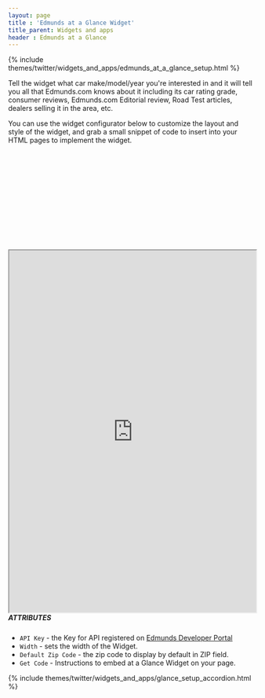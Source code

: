 ```yaml
---
layout: page
title : 'Edmunds at a Glance Widget'
title_parent: Widgets and apps
header : Edmunds at a Glance
---
```


{% include themes/twitter/widgets_and_apps/edmunds_at_a_glance_setup.html %}

Tell the widget what car make/model/year you're interested in and it will tell you all that Edmunds.com knows about it including its car rating grade, consumer reviews, Edmunds.com Editorial review, Road Test articles, dealers selling it in the area, etc.

You can use the widget configurator below to customize the layout and style of the widget, and grab a small snippet of code to insert into your HTML pages to implement the widget.

<div class="pre-loader" style="height: 200px; width: 50%">&nbsp;</div>

<iframe src="http://widgets.edmunds.com/glance/configure?portal=true" width="100%" height="737" align="left" class="iframeWidget"></iframe>


##### ATTRIBUTES

* `API Key` - the Key for API registered on <a class='blueLink' href='http://developer.edmunds.com/' title='Edmunds Developer Portal'>Edmunds Developer Portal</a>
* `Width` - sets the width of the Widget.
* `Default Zip Code` - the zip code to display by default in ZIP field.
* `Get Code` - Instructions to embed at a Glance Widget on your page.

{% include themes/twitter/widgets_and_apps/glance_setup_accordion.html %}
